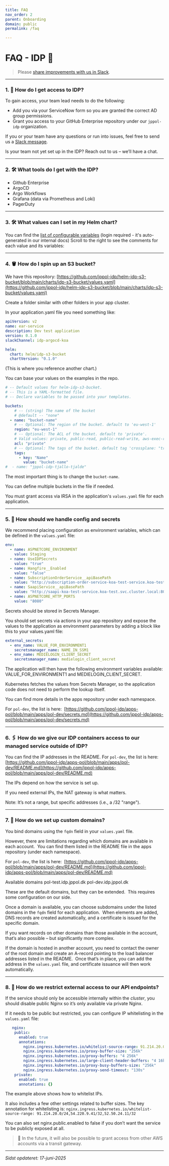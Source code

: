 ```yaml
---
title: FAQ
nav_order: 2 
parent: Onboarding
domain: public
permalink: /faq

---
```


# FAQ - IDP 🚀

> Please [share improvements with us in Slack](https://ekstrabladet.slack.com/archives/C07TZPBHFUL). 

---



### 1. 🔑 How do I get access to IDP?
To gain access, your team lead needs to do the following:  
- Add you via your ServiceNow form so you are granted the correct AD group permissions.  
- Grant you access to your GitHub Enterprise repository under our `jppol-idp` organization.

If you or your team have any questions or run into issues, feel free to send us a [Slack message](https://ekstrabladet.slack.com/archives/C07TZPBHFUL). 

Is your team not yet set up in the IDP? Reach out to us – we’ll have a chat.

---

### 2. 🛠️ What tools do I get with the IDP?
- Github Enterprise
- ArgoCD
- Argo Workflows
- Grafana (data via Prometheus and Loki)
- PagerDuty

---
### 3. 🛠️ What values can I set in my Helm chart?

You can find the [list of configurable variables](https://github.com/jppol-idp/helm-idp-advanced/blob/main/README.md) (login required - it's auto-generated in our internal docs) 
Scroll to the right to see the comments for each value and its variables:

---
### 4. 🪣 How do I spin up an S3 bucket?
We have this repository: [https://github.com/jppol-idp/helm-idp-s3-bucket/blob/main/charts/idp-s3-bucket/values.yaml](https://github.com/jppol-idp/helm-idp-s3-bucket/blob/main/charts/idp-s3-bucket/values.yaml)

Create a folder similar with other folders in your app cluster.

In your application.yaml file you need something like:

```yaml
apiVersion: v2
name: ear-service
description: Dev test application
version: 0.1.0
slackChannel: idp-argocd-koa

helm:
  chart: helm/idp-s3-bucket
  chartVersion: "0.1.0"
```
(This is where you reference another chart.)

You can base your values on the examples in the repo.  


```yaml
# -- Default values for helm-idp-s3-bucket.
# -- This is a YAML-formatted file.
# -- Declare variables to be passed into your templates.

buckets:
    # -- (string) The name of the bucket
    # @default -- "none"
  - name: "bucket-name"
    # -- Optional: The region of the bucket. default to 'eu-west-1'
    region: "eu-west-1"
    # -- Optional: The ACL of the bucket. default to 'private'.
    # Valid values: private, public-read, public-read-write, aws-exec-read, authenticated-read, bucket-owner-read, bucket-owner-full-control, log-delivery-write
    acl: "private"
    # -- Optional: The tags of the bucket. default tag 'crossplane: "true"' will always be set.
    tags:
      - key: "Name"
        value: "bucket-name"
#  - name: "jppol-idp-tjallo-tjalde"
```

The most important thing is to change the `bucket-name`.

You can define multiple buckets in the file if needed.

You must grant access via IRSA in the application's `values.yaml` file for each application.


---

### 5. 🤫 How should we handle config and secrets

We recommend placing configuration as environment variables, which can be defined in the `values.yaml` file:

```yaml
env:
  - name: ASPNETCORE_ENVIRONMENT
    value: Staging
  - name: UseIDPSecrets
    value: "true"
  - name: Hangfire__Enabled
    value: "false"
  - name: SubscriptionOrderService__apiBasePath
    value: "http://subscription-order-service-koa-test-service.koa-test.svc.cluster.local:8080"
  - name: SaapiService__apiBasePath
    value: "http://saapi-koa-test-service.koa-test.svc.cluster.local:8080/"
  - name: ASPNETCORE_HTTP_PORTS
    value: "8080"
```

Secrets should be stored in Secrets Manager.

You should set secrets via actions in your app repository and expose the values to the application as environment parameters by adding a block like this to your values.yaml file:

```yaml
external_secrets:
  - env_name: VALUE_FOR_ENVIRONMENT1
    secretsmanager_name: NAME_IN_SSM1
  - env_name: MEDIELOGIN_CLIENT_SECRET
    secretsmanager_name: medielogin_client_secret
```

The application will then have the following environment variables available: VALUE_FOR_ENVIRONMENT1 and MEDIELOGIN_CLIENT_SECRET.

Kubernetes fetches the values from Secrets Manager, so the application code does not need to perform the lookup itself.

You can find more details in the apps repository under each namespace. 

For `pol-dev`, the list is here:  
[https://github.com/jppol-idp/apps-pol/blob/main/apps/pol-dev/secrets.md](https://github.com/jppol-idp/apps-pol/blob/main/apps/pol-dev/secrets.md)

---

### 6. 🖇️ How do we give our IDP containers access to our managed service outside of IDP?

You can find the IP addresses in the README. For `pol-dev`, the list is here:  
[https://github.com/jppol-idp/apps-pol/blob/main/apps/pol-dev/README.md](https://github.com/jppol-idp/apps-pol/blob/main/apps/pol-dev/README.md)

The IPs depend on how the service is set up.

If you need external IPs, the NAT gateway is what matters.

Note: It’s not a range, but specific addresses (i.e., a /32 "range").

---

### 7. 🧁 How do we set up custom domains?

You bind domains using the `fqdn` field in your `values.yaml` file.

However, there are limitations regarding which domains are available in each account.  
You can find them listed in the README file in the apps repository (under each namespace).

For `pol-dev`, the list is here:  
[https://github.com/jppol-idp/apps-pol/blob/main/apps/pol-dev/README.md](https://github.com/jppol-idp/apps-pol/blob/main/apps/pol-dev/README.md)

Available domains
pol-test.idp.jppol.dk
pol-dev.idp.jppol.dk

These are the default domains, but they can be extended.  
This requires some configuration on our side.

Once a domain is available, you can choose subdomains under the listed domains in the `fqdn` field for each application.  
When elements are added, DNS records are created automatically, and a certificate is issued for the specific domain.

If you want records on other domains than those available in the account, that’s also possible – but significantly more complex.

If the domain is hosted in another account, you need to contact the owner of the root domain and create an A-record pointing to the load balancer addresses listed in the README.  
Once that’s in place, you can add the address in the `values.yaml` file, and certificate issuance will then work automatically.


---

### 8. 🔐 How do we restrict external access to our API endpoints?

If the service should only be accessible internally within the _cluster_, you should disable public Nginx so it’s only available via private Nginx.

If it needs to be public but restricted, you can configure IP whitelisting in the `values.yaml` file:

```yaml
   nginx:
    public:
      enabled: true
      annotations:
        nginx.ingress.kubernetes.io/whitelist-source-range: 91.214.20.0/24,54.220.9.41/32,52.50.24.11/32
        nginx.ingress.kubernetes.io/proxy-buffer-size: "256k"
        nginx.ingress.kubernetes.io/proxy-buffers: "4 256k"
        nginx.ingress.kubernetes.io/large-client-header-buffers: "4 16k"
        nginx.ingress.kubernetes.io/proxy-busy-buffers-size: "256k"
        nginx.ingress.kubernetes.io/proxy-send-timeout: "130s"
    private:
      enabled: true
      annotations: {} 
```
The example above shows how to whitelist IPs.

It also includes a few other settings related to buffer sizes.
The key annotation for whitelisting is:
`nginx.ingress.kubernetes.io/whitelist-source-range: 91.214.20.0/24,54.220.9.41/32,52.50.24.11/32`

You can also set nginx.public.enabled to false if you don’t want the service to be publicly exposed at all.

> 🚨 In the future, it will also be possible to grant access from other AWS accounts via a transit gateway.

---

*Sidst opdateret: 17-juni-2025*

